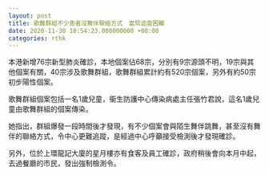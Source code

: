 ```yaml
---
layout: post
title: 歌舞群組不少患者沒舞伴聯絡方式　當局追查困難
date: 2020-11-30 18:54:23.000000000 +08:00
categories: rthk
---
```


本港新增76宗新型肺炎確診，本地個案佔68宗，分別有9宗源頭不明，19宗與其他個案有關，40宗涉及歌舞群組，歌舞群組累計約有520宗個案，另外有約50宗初步陽性個案。

歌舞群組個案包括一名1歲兒童，衞生防護中心傳染病處主任張竹君說，這名1歲兒童由歌舞群組的個案傳染。

她指出，群組爆發一段時間後才發現，有不少個案會與陌生舞伴跳舞，甚至沒有舞伴的聯絡方式，令中心更難追蹤，是經過中心呼籲接受檢測後才發現確診。

另外，位於上環龍記大廈的星月樓亦有食客及員工確診，政府稍後會向本月中起，去過餐廳的市民，發出強制檢測令。
